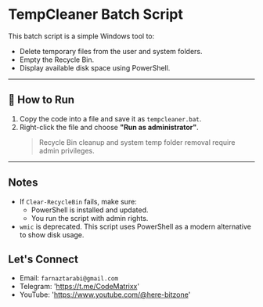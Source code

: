 # TempCleaner Batch Script 

This batch script is a simple Windows tool to:
- Delete temporary files from the user and system folders.
- Empty the Recycle Bin.
- Display available disk space using PowerShell.

---

## 🚀 How to Run

1. Copy the code into a file and save it as `tempcleaner.bat`.
2. Right-click the file and choose **"Run as administrator"**.
   > Recycle Bin cleanup and system temp folder removal require admin privileges.

---

## Notes
- If `Clear-RecycleBin` fails, make sure:
  - PowerShell is installed and updated.
  - You run the script with admin rights.
- `wmic` is deprecated. This script uses PowerShell as a modern alternative to show disk usage.

## Let's Connect

- Email: `farnaztarabi@gmail.com`
- Telegram: 'https://t.me/CodeMatrixx'
- YouTube: 'https://www.youtube.com/@here-bitzone'
